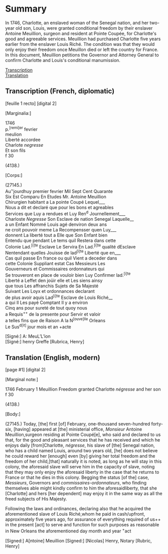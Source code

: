 # Summary   
In 1746, Charlotte, an enslaved woman of the Senegal nation, and her two-year old son, Louis, were granted conditional freedom by their enslaver Antoine Meuillion, surgeon and resident at Pointe Coupée, for Charlotte's good and agreeable services. Meuillion had purchased Charlotte five years earlier from the enslaver Louis Riché. The condition was that they would only enjoy their freedom once Meuillon died or left the country for France. In this document, Meuillion petitions the Governor and Attorney General to confirm Charlotte and Louis's conditional manumission.
   
[Transcription](#transcription-french-diplomatic)  
[Translation](#translation-english-modern)  
   
## Transcription (French, diplomatic)  
  
[feuille 1 recto] [digital 2]  
  
  
[Marginalia:]  
  
1746  
p.<sup>[remi]er</sup> fevrier  
meulion  
Liberté accordee  
Charlote *negresse*  
Et son fils  
f 30  
  
(4138.)  
  
  
[Corps:]  
  
(27145.)  
Au<sup>~</sup>jourdhuy premier fevrier Mil Sept Cent Quarante  
Six Est Comparu En Etudes Mr. Antoine Meuillion  
Chirurgien habitant a La pointe Coupé Lequel___  
Nous a dit et declaré que pour les bons et agreables   
Services que Luy a rendues et Luy Ren<sup>d</sup> Journellement___   
Charloste *Negresse* Son Esclave de nation Senegal Laquelle__  
a un Enfant Nommé Louis agé denviron deux ans   
ne croit pouvoir meme La Recompensser quen Luy___  
donnent La liberté tout a Elle que Son Enfant bien  
Entendu que pendant Le tems quil Restera dans cette  
Colonie Lad.<sup>[i]te</sup> Esclave Le Servira En Lad.<sup>[i]te</sup> qualité dEsclave  
Nentendant quelles Jouisse de lad<sup>[i]te</sup> Liberté que en___  
Cas quil passe En france ou quil Vient a deceder dans  
cette Colonie Suppliant estat Cas Messieurs Les  
Gouverneurs et Commissaires ordonnateurs qui  
Se trouveront en place de vouloir bien Luy Confirmer lad.<sup>[i]te</sup>  
Liberté a Leffet den joüir elle et Les siens ainsy  
que tous Les affranchis Sujets de Sa Majesté  
Suivant Les Loyx et ordonnances declarant  
de plus avoir aquis Lad<sup>[i]te</sup> Esclave de Louis Riché__  
a qui Il Les payé Comptant Il y a environ  
Cinq ans pour sureté de tout quoy nous  
a Requis<sup>++</sup> de la presente pour Servir et valoir   
a telles fins que de Raison A la N<sup>[ouve]lle</sup> Orleans  
Le Sus<sup>d[it]</sup> jour mois et an +acte  
  
  
[Signé:] A: MeuL’L’ion  
[Signé:] henry Greffe [Rubrica, Henry]   
  
  
## Translation (English, modern)  
  
[page #1] [digital 2]  
  
  
[Marginal note:]  
  
1746
February 1
Meuillion
Freedom granted
Charlotte *négresse*
and her son
f 30

(4138.)


[Body:]

(27145.)
Today, [the] first [of] February, one-thousand seven-hundred forty-six, [having] appeared at [the] ministerial office, *Monsieur* Antoine Meuillion,surgeon residing at Pointe Coupé[e], who said and declared to us that, for the good and pleasant services that he has received and which he enjoys daily [from]Charlotte, *négresse*, his slave of [the] Senegal nation, who has a child named Louis, around two years old, [he] does not believe he could reward her [enough] even [by] giving her total freedom and the freedom of her child,[that] naturally it is noted, as long as he will stay in this colony, the aforesaid slave will serve him in the capacity of slave, noting that they may only enjoy the aforesaid liberty in the case that he returns to France or that he dies in this colony. Begging the status [of the] case, *Messieurs*, Governors and *commissaires-ordonnateurs*, who finding themselves able might kindly confirm to him the aforesaidliberty, that she [Charlotte] and hers [her dependent] may enjoy it in the same way as all the freed subjects of His Majesty.  

Following the laws and ordinances, declaring also that he acquired the aforementioned slave of Louis Riché,whom he paid in cash/upfront, approximately five years ago, for assurance of everything required of us++ in the present [act] to serve and function for such purposes as reasonable in New Orleans the aforementioned day month and year <sup>+</sup>act

[Signed:] A[ntoine] Meuillion
[Signed:] [Nicolas] Henry, Notary [Rubric, Henry]
